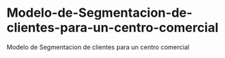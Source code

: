 # Modelo-de-Segmentacion-de-clientes-para-un-centro-comercial
Modelo de Segmentacion de clientes para un centro comercial
